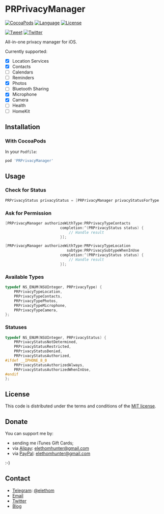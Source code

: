 # PRPrivacyManager

[![CocoaPods](https://img.shields.io/cocoapods/v/PRPrivacyManager.svg)](https://cocoapods.org/pods/PRPrivacyManager)
[![Language](https://img.shields.io/badge/language-Objective--C-blue.svg)](../../search)
[![License](https://img.shields.io/github/license/Elethom/PRPrivacyManager.svg)](/LICENSE)

[![Tweet](https://img.shields.io/twitter/url/http/ElethomHunter.svg?style=social)](https://twitter.com/intent/tweet?text=PRPrivacyManager%3A%20All-in-one%20privacy%20manager%20for%20iOS.&url=https%3A%2F%2Fgithub.com%2FElethom%2FPRPrivacyManager&via=ElethomHunter)
[![Twitter](https://img.shields.io/twitter/follow/ElethomHunter.svg?style=social)](https://twitter.com/intent/follow?user_id=1512633926)

All-in-one privacy manager for iOS.

Currently supported:

- [x] Location Services
- [x] Contacts
- [ ] Calendars
- [ ] Reminders
- [x] Photos
- [ ] Bluetooth Sharing
- [x] Microphone
- [x] Camera
- [ ] Health
- [ ] HomeKit

## Installation

### With CocoaPods

In your `Podfile`:

```Ruby
pod 'PRPrivacyManager'
```

## Usage

### Check for Status 

```Objective-C
PRPrivacyStatus privacyStatus = [PRPrivacyManager privacyStatusForType:PRPrivacyTypeContacts];
```

### Ask for Permission

```Objective-C
[PRPrivacyManager authorizeWithType:PRPrivacyTypeContacts
                         completion:^(PRPrivacyStatus status) {
                             // Handle result
                         }];
```

```Objective-C
[PRPrivacyManager authorizeWithType:PRPrivacyTypeLocation
                            subtype:PRPrivacySubtypeWhenInUse
                         completion:^(PRPrivacyStatus status) {
                             // Handle result
                         }];
```

### Available Types

```Objective-C
typedef NS_ENUM(NSUInteger, PRPrivacyType) {
    PRPrivacyTypeLocation,
    PRPrivacyTypeContacts,
    PRPrivacyTypePhotos,
    PRPrivacyTypeMicrophone,
    PRPrivacyTypeCamera,
};
```

### Statuses

```Objective-C
typedef NS_ENUM(NSUInteger, PRPrivacyStatus) {
    PRPrivacyStatusNotDetermined,
    PRPrivacyStatusRestricted,
    PRPrivacyStatusDenied,
    PRPrivacyStatusAuthorized,
#ifdef __IPHONE_8_0
    PRPrivacyStatusAuthorizedAlways,
    PRPrivacyStatusAuthorizedWhenInUse,
#endif
};
```

## License

This code is distributed under the terms and conditions of the [MIT license](http://opensource.org/licenses/MIT).

## Donate

You can support me by:

* sending me iTunes Gift Cards;
* via [Alipay](https://www.alipay.com): elethomhunter@gmail.com
* via [PayPal](https://www.paypal.com): elethomhunter@gmail.com

:-)

## Contact

* [Telegram](https://telegram.org): [@elethom](http://telegram.me/elethom)
* [Email](mailto:elethomhunter@gmail.com)
* [Twitter](https://twitter.com/elethomhunter)
* [Blog](http://blog.projectrhinestone.org)


